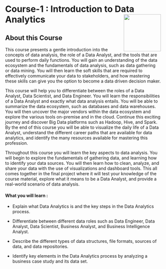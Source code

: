 # Course-1 : Introduction to Data Analytics <img src="https://raw.githubusercontent.com/roshangrewal/IBM-Data-Science-Professional-Certification/master/IBM-Banner.png" align="right" width="120" />

## About this Course
This course presents a gentle introduction into the concepts of data analysis, the role of a Data Analyst, and the tools that are used to perform daily functions. You will gain an understanding of the data ecosystem and the fundamentals of data analysis, such as data gathering or data mining. You will then learn the soft skills that are required to effectively communicate your data to stakeholders, and how mastering these skills can give you the option to become a data driven decision maker.

This course will help you to differentiate between the roles of a Data Analyst, Data Scientist, and Data Engineer. You will learn the responsibilities of a Data Analyst and exactly what data analysis entails. You will be able to summarize the data ecosystem, such as databases and data warehouses. You will then uncover the major vendors within the data ecosystem and explore the various tools on-premise and in the cloud. Continue this exciting journey and discover Big Data platforms such as Hadoop, Hive, and Spark. By the end of this course you will be able to visualize the daily life of a Data Analyst, understand the different career paths that are available for data analytics, and identify the many resources available for mastering this profession.

Throughout this course you will learn the key aspects to data analysis. You will begin to explore the fundamentals of gathering data, and learning how to identify your data sources. You will then learn how to clean, analyze, and share your data with the use of visualizations and dashboard tools. This all comes together in the final project where it will test your knowledge of the course material, explore what it means to be a Data Analyst, and provide a real-world scenario of data analysis. 

#### What you will learn : 

- Explain what Data Analytics is and the key steps in the Data Analytics process.  

- Differentiate between different data roles such as Data Engineer, Data Analyst, Data Scientist, Business Analyst, and Business Intelligence Analyst.

- Describe the different types of data structures, file formats, sources of data, and data repositories. 

- Identify key elements in the Data Analytics process by analyzing a business case study and its data set. 
